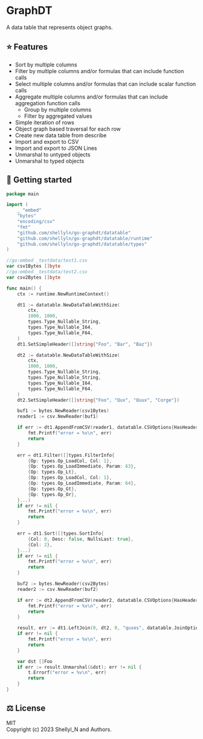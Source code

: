 # GraphDT

A data table that represents object graphs.

## ⭐️ Features

* Sort by multiple columns
* Filter by multiple columns and/or formulas that can include function calls
* Select multiple columns and/or formulas that can include scalar function calls
* Aggregate multiple columns and/or formulas that can include aggregation function calls
    * Group by multiple columns
    * Filter by aggregated values
* Simple iteration of rows
* Object graph based traversal for each row
* Create new data table from describe
* Import and export to CSV
* Import and export to JSON Lines
* Unmarshal to untyped objects
* Unmarshal to typed objects

## 🚀 Getting started

```go
package main

import (
    _ "embed"
    "bytes"
    "encoding/csv"
    "fmt"
    "github.com/shellyln/go-graphdt/datatable"
    "github.com/shellyln/go-graphdt/datatable/runtime"
    "github.com/shellyln/go-graphdt/datatable/types"
)

//go:embed _testdata/test1.csv
var csv1Bytes []byte
//go:embed _testdata/test2.csv
var csv2Bytes []byte

func main() {
    ctx := runtime.NewRuntimeContext()

    dt1 := datatable.NewDataTableWithSize(
        ctx,
        1000, 1000,
        types.Type_Nullable_String,
        types.Type_Nullable_I64,
        types.Type_Nullable_F64,
    )
    dt1.SetSimpleHeader([]string{"Foo", "Bar", "Baz"})

    dt2 := datatable.NewDataTableWithSize(
        ctx,
        1000, 1000,
        types.Type_Nullable_String,
        types.Type_Nullable_String,
        types.Type_Nullable_I64,
        types.Type_Nullable_F64,
    )
    dt2.SetSimpleHeader([]string{"Foo", "Qux", "Quux", "Corge"})

    buf1 := bytes.NewReader(csv1Bytes)
    reader1 := csv.NewReader(buf1)

    if err := dt1.AppendFromCSV(reader1, datatable.CSVOptions{HasHeader: true}); err != nil {
        fmt.Printf("error = %v\n", err)
        return
    }

    err = dt1.Filter([]types.FilterInfo{
        {Op: types.Op_LoadCol, Col: 1},
        {Op: types.Op_LoadImmediate, Param: 63},
        {Op: types.Op_Lt},
        {Op: types.Op_LoadCol, Col: 1},
        {Op: types.Op_LoadImmediate, Param: 64},
        {Op: types.Op_Gt},
        {Op: types.Op_Or},
	}...)
    if err != nil {
        fmt.Printf("error = %v\n", err)
        return
    }

    err = dt1.Sort([]types.SortInfo{
        {Col: 0, Desc: false, NullsLast: true},
        {Col: 2},
    }...)
    if err != nil {
        fmt.Printf("error = %v\n", err)
        return
    }

    buf2 := bytes.NewReader(csv2Bytes)
    reader2 := csv.NewReader(buf2)

    if err := dt2.AppendFromCSV(reader2, datatable.CSVOptions{HasHeader: true}); err != nil {
        fmt.Printf("error = %v\n", err)
        return
    }

    result, err := dt1.LeftJoin(0, dt2, 0, "quxes", datatable.JoinOptions{})
    if err != nil {
        fmt.Printf("error = %v\n", err)
        return
    }

    var dst []Foo
    if err := result.Unmarshal(&dst); err != nil {
        t.Errorf("error = %v\n", err)
        return
    }
}
```

## ⚖️ License

MIT  
Copyright (c) 2023 Shellyl_N and Authors.
